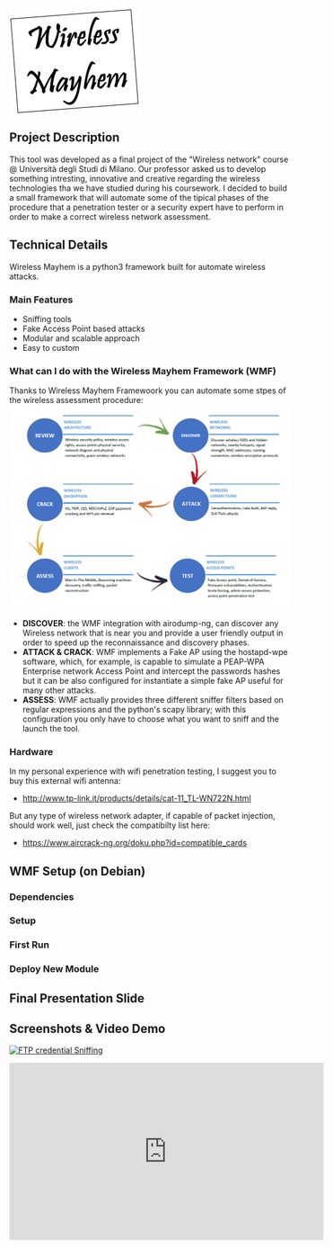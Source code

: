 <img src="images/logo.png" align="center"/>

## Project Description
This tool was developed as a final project of the "Wireless network" course @ Università degli Studi di Milano.
Our professor asked us to develop something intresting, innovative and creative regarding the wireless technologies tha we have studied during his coursework. 
I decided to build a small framework that will automate some of the tipical phases of the procedure that a penetration tester or a security expert have to perform in order to make a correct wireless network assessment.
## Technical Details
Wireless Mayhem is a python3 framework built for automate wireless attacks.
### Main Features
- Sniffing tools
- Fake Access Point based attacks
- Modular and scalable approach
- Easy to custom
### What can I do with the Wireless Mayhem Framework (WMF)
Thanks to Wireless Mayhem Framewoork you can automate some stpes of the wireless assessment procedure:
<img src="images/flowchartWIFIassessment.png" align="center"/>

- **DISCOVER**: the WMF integration with airodump-ng, can discover any Wireless network that is near you and provide a user friendly output in order to speed up the reconnaissance and discovery phases.
- **ATTACK & CRACK**: WMF implements a Fake AP using the hostapd-wpe software, which, for example, is capable to simulate a PEAP-WPA Enterprise network Access Point and intercept the passwords hashes but it can be also configured for instantiate a simple fake AP useful for many other attacks.
- **ASSESS**: WMF actually provides three different sniffer filters based on regular expressions and the python's scapy library; with this configuration you only  have to choose what you want to sniff and the launch the tool. 

### Hardware
In my personal experience with wifi penetration testing, I suggest you to buy this external wifi antenna: 
- http://www.tp-link.it/products/details/cat-11_TL-WN722N.html

But any type of wireless network adapter, if capable of packet injection, should work well, just check the compatibilty list here:
- https://www.aircrack-ng.org/doku.php?id=compatible_cards

## WMF Setup (on Debian)

### Dependencies

### Setup

### First Run 

### Deploy New Module


## Final Presentation Slide

## Screenshots & Video Demo
[![FTP credential Sniffing](https://img.youtube.com/vi/KcH81PO7jVk/0.jpg)](https://www.youtube.com/watch?v=KcH81PO7jVk)
<iframe width="560" height="315" src="https://www.youtube.com/embed/KcH81PO7jVk" frameborder="0" allowfullscreen></iframe>
